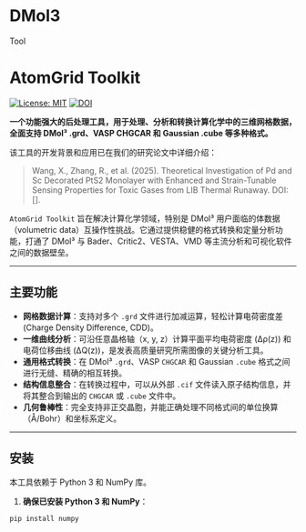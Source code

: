 # DMol3
Tool
# AtomGrid Toolkit

[![License: MIT](https://img.shields.io/badge/License-MIT-yellow.svg)](https://opensource.org/licenses/MIT)
[![DOI](https://zenodo.org/badge/DOI/10.5281/zenodo.XXXXXXX.svg  )](https://doi.org/10.5281/zenodo.XXXXXXX) 

**一个功能强大的后处理工具，用于处理、分析和转换计算化学中的三维网格数据，全面支持 DMol³ .grd、VASP CHGCAR 和 Gaussian .cube 等多种格式。**

该工具的开发背景和应用已在我们的研究论文中详细介绍：
> Wang, X., Zhang, R., et al. (2025). Theoretical Investigation of Pd and Sc Decorated PtS2 Monolayer with Enhanced and Strain-Tunable Sensing Properties for Toxic Gases from LIB Thermal Runaway. DOI: [].

`AtomGrid Toolkit` 旨在解决计算化学领域，特别是 DMol³ 用户面临的体数据（volumetric data）互操作性挑战。它通过提供稳健的格式转换和定量分析功能，打通了 DMol³ 与 Bader、Critic2、VESTA、VMD 等主流分析和可视化软件之间的数据壁垒。

---

## 主要功能

*   **网格数据计算**：支持对多个 `.grd` 文件进行加减运算，轻松计算电荷密度差 (Charge Density Difference, CDD)。
*   **一维曲线分析**：可沿任意晶格轴（x, y, z）计算平面平均电荷密度 (Δρ(z)) 和电荷位移曲线 (ΔQ(z))，是发表高质量研究所需图像的关键分析工具。
*   **通用格式转换**：在 DMol³ `.grd`、VASP `CHGCAR` 和 Gaussian `.cube` 格式之间进行无缝、精确的相互转换。
*   **结构信息整合**：在转换过程中，可以从外部 `.cif` 文件读入原子结构信息，并将其整合到输出的 `CHGCAR` 或 `.cube` 文件中。
*   **几何鲁棒性**：完全支持非正交晶胞，并能正确处理不同格式间的单位换算（Å/Bohr）和坐标系定义。

---

## 安装

本工具依赖于 Python 3 和 NumPy 库。

1.  **确保已安装 Python 3 和 NumPy**：
```bash
pip install numpy
